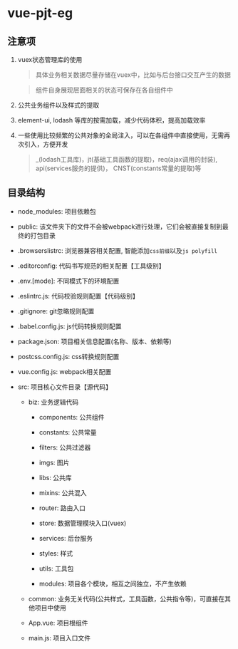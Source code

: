 # vue-pjt-eg

## 注意项

1. vuex状态管理库的使用

    > 具体业务相关数据尽量存储在vuex中，比如与后台接口交互产生的数据

    > 组件自身展现层面相关的状态可保存在各自组件中

2. 公共业务组件以及样式的提取

3. element-ui, lodash 等库的按需加载，减少代码体积，提高加载效率

4. 一些使用比较频繁的公共对象的全局注入，可以在各组件中直接使用，无需再次引入，方便开发

    > _(lodash工具库)，jt(基础工具函数的提取)，req(ajax调用的封装), api(services服务的提供)， CNST(constants常量的提取)等


## 目录结构

* node_modules: 项目依赖包

* public: 该文件夹下的文件不会被webpack进行处理，它们会被直接复制到最终的打包目录

* .browserslistrc: 浏览器兼容相关配置, 智能添加`css前缀`以及`js polyfill`

* .editorconfig: 代码书写规范的相关配置【工具级别】

* .env.[mode]: 不同模式下的环境配置

* .eslintrc.js: 代码校验规则配置【代码级别】

* .gitignore: git忽略规则配置

* .babel.config.js: js代码转换规则配置

* package.json: 项目相关信息配置(名称、版本、依赖等)

* postcss.config.js: css转换规则配置

* vue.config.js: webpack相关配置

* src: 项目核心文件目录【源代码】

    * biz: 业务逻辑代码

        * components: 公共组件

        * constants: 公共常量

        * filters: 公共过滤器

        * imgs: 图片

        * libs: 公共库

        * mixins: 公共混入

        * router: 路由入口

        * store: 数据管理模块入口(vuex)

        * services: 后台服务

        * styles: 样式

        * utils: 工具包

        * modules: 项目各个模块，相互之间独立，不产生依赖

    * common: 业务无关代码(公共样式，工具函数，公共指令等)，可直接在其他项目中使用

    * App.vue: 项目根组件

    * main.js: 项目入口文件
